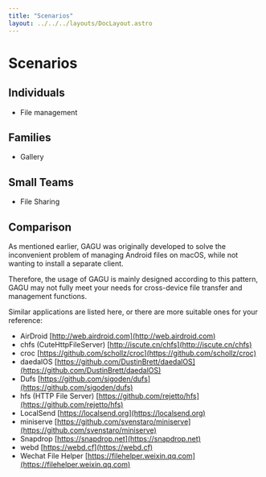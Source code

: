 ```yaml
---
title: "Scenarios"
layout: ../../../layouts/DocLayout.astro
---
```


# Scenarios

## Individuals

- File management

## Families

- Gallery

## Small Teams

- File Sharing

## Comparison

As mentioned earlier, GAGU was originally developed to solve the inconvenient problem of managing Android files on macOS, while not wanting to install a separate client.

Therefore, the usage of GAGU is mainly designed according to this pattern, GAGU may not fully meet your needs for cross-device file transfer and management functions.

Similar applications are listed here, or there are more suitable ones for your reference:

- AirDroid [http://web.airdroid.com](http://web.airdroid.com)
- chfs (CuteHttpFileServer) [http://iscute.cn/chfs](http://iscute.cn/chfs)
- croc [https://github.com/schollz/croc](https://github.com/schollz/croc)
- daedalOS [https://github.com/DustinBrett/daedalOS](https://github.com/DustinBrett/daedalOS)
- Dufs [https://github.com/sigoden/dufs](https://github.com/sigoden/dufs)
- hfs (HTTP File Server) [https://github.com/rejetto/hfs](https://github.com/rejetto/hfs)
- LocalSend [https://localsend.org](https://localsend.org)
- miniserve [https://github.com/svenstaro/miniserve](https://github.com/svenstaro/miniserve)
- Snapdrop [https://snapdrop.net](https://snapdrop.net)
- webd [https://webd.cf](https://webd.cf)
- Wechat File Helper [https://filehelper.weixin.qq.com](https://filehelper.weixin.qq.com)
